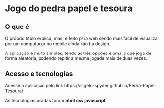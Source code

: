 <h1>Jogo do pedra papel e tesoura</h1>

<h2>O que é</h2>
<p>O próprio título explica, mas, e feito para web sendo mais fácil de visualizar por um computador no mobile ainda não há design.</p>
<p>A aplicação é muito simples, tendo as três opções e uma ia que joga de forma aleatória, podendo repitir a mesma jogada mais de duas vezes.</p>

<h2>Acesso e tecnologias</h2>
<p>Acesse a aplicação pelo link https://angelo-spyder.github.io/Pedra-Papel-Tesoura/</p>
<p>As tecnologias usadas foram <strong>html</strong> <strong>css</strong> <strong>javascript</strong></p>